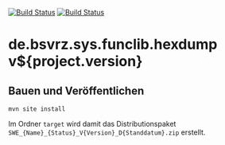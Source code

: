 [![Build Status](https://travis-ci.org/bitctrl/de.bsvrz.sys.funclib.hexdump.svg?branch=master)](https://travis-ci.org/bitctrl/de.bsvrz.sys.funclib.hexdump)
[![Build Status](https://api.bintray.com/packages/bitctrl/maven/de.bsvrz.sys.funclib.hexdump/images/download.svg)](https://bintray.com/bitctrl/maven/de.bsvrz.sys.funclib.hexdump)

de.bsvrz.sys.funclib.hexdump v${project.version}
===================================


Bauen und Veröffentlichen
-------------------------

    mvn site install

Im Ordner `target` wird damit das Distributionspaket
`SWE_{Name}_{Status}_V{Version}_D{Standdatum}.zip` erstellt.

